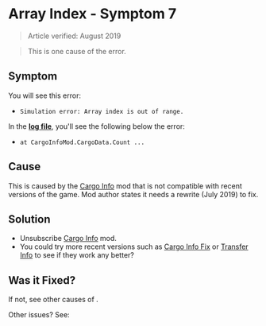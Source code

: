 # Array Index - Symptom 7

> Article verified: August 2019

> This is one cause of the [](Simulation-error-Array-index-is-out-of-range.md) error.

## Symptom

You will see this error:

* `Simulation error: Array index is out of range.`

In the [**log file**](Share-your-Cities-Skylines-log-file.md), you'll see the following below the error:

* `at CargoInfoMod.CargoData.Count ...`

## Cause

This is caused by the [Cargo Info](https://steamcommunity.com/sharedfiles/filedetails/?id=1072157697) mod that is not
compatible with recent versions of the game. Mod author states it needs a rewrite (July 2019) to fix.

## Solution

* Unsubscribe [Cargo Info](https://steamcommunity.com/sharedfiles/filedetails/?id=1072157697) mod.
* You could try more recent versions such
  as [Cargo Info Fix](https://steamcommunity.com/sharedfiles/filedetails/?id=1739993783)
  or [Transfer Info](https://steamcommunity.com/sharedfiles/filedetails/?id=1785774902) to see if they work any better?

## Was it Fixed?

If not, see other causes of [](Simulation-error-Array-index-is-out-of-range.md).

Other issues? See: [](Troubleshooting.md)
